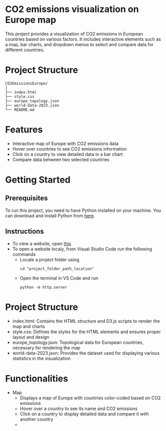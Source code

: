 # CO2 emissions visualization on Europe map
This project provides a visualization of CO2 emissions in European countries based on various factors. It includes interactive elements such as a map, bar charts, and dropdown menus to select and compare data for different countries.

# Project Structure
```
CO2EmissionsEurope/
│
├── index.html
├── style.css
├── europe_topology.json
├── world-data-2023.json
└── README.md
```

# Features
  - Interactive map of Europe with CO2 emissions data
  - Hover over countries to see CO2 emissions information
  - Click on a country to view detailed data in a bar chart
  - Compare data between two selected countries

# Getting Started
## Prerequisites
To run this project, you need to have Python installed on your machine. You can download and install Python from [here](https://www.python.org/downloads/).

## Instructions
  - To view a website, open [this](https://schime.github.io/CO2_emissions_Europe/)
  - To open a website localy, from Visual Studio Code run the following commands
    - Locate a project folder using
      ```
      cd "project_folder_path_location"
      ```
    - Open the terminal in VS Code and run
      ```
      python -m http.server
      ```

# Project Structure
  - index.html: Contains the HTML structure and D3.js scripts to render the map and charts
  - style.css: Defines the styles for the HTML elements and ensures proper layout and design
  - europe_topology.json: Topological data for European countries, necessary for rendering the map
  - world-data-2023.json: Provides the dataset used for displaying various statistics in the visualization

# Functionalities
  - Map
    - Displays a map of Europe with countries color-coded based on CO2 emissions
    - Hover over a country to see its name and CO2 emissions
    - Click on a country to display detailed data and compare it with another country
    - 
